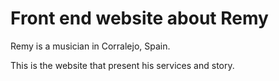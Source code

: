 # Front end website about Remy

Remy is a musician in Corralejo, Spain.

This is the website that present his services and story.